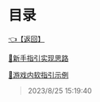 # 目录  


[👈【返回】](/--目录--/Unity笔记/游戏性系统/--目录--游戏性系统)  


[📜新手指引实现思路](/Unity笔记/游戏性系统/新手指引和功能解锁系统/新手指引实现思路)  

[📜游戏内软指引示例](/Unity笔记/游戏性系统/新手指引和功能解锁系统/游戏内软指引示例)  







> 2023/8/25 15:19:40

